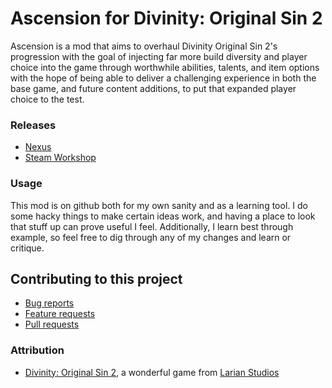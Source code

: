 Ascension for Divinity: Original Sin 2
=======
Ascension is a mod that aims to overhaul Divinity Original Sin 2's progression with the goal of injecting far more build diversity and player choice into the game through worthwhile abilities, talents, and item options with the hope of being able to deliver a challenging experience in both the base game, and future content additions, to put that expanded player choice to the test.


### Releases
* [Nexus](https://www.nexusmods.com/divinityoriginalsin2/mods/175/?)
* [Steam Workshop](https://steamcommunity.com/sharedfiles/filedetails/?id=1156705921) 

### Usage
This mod is on github both for my own sanity and as a learning tool. I do some hacky things to make certain ideas work, and having a place to look that stuff up can prove useful I feel. Additionally, I learn best through example, so feel free to dig through any of my changes and learn or critique.

## Contributing to this project

* [Bug reports](CONTRIBUTING.md#bugs)
* [Feature requests](CONTRIBUTING.md#features)
* [Pull requests](CONTRIBUTING.md#pull-requests)


### Attribution
- [Divinity: Original Sin 2](http://store.steampowered.com/app/435150/Divinity_Original_Sin_2/), a wonderful game from [Larian Studios](http://larian.com/)
